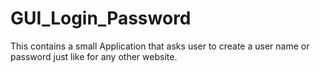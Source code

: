 # GUI_Login_Password
This contains a small Application that asks user to create a user name or password just like for any other website.

